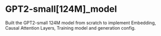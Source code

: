 # GPT2-small[124M]_model
Built the GPT2-small 124M model from scratch to implement Embedding, Causal Attention Layers, Training model and generation config.
